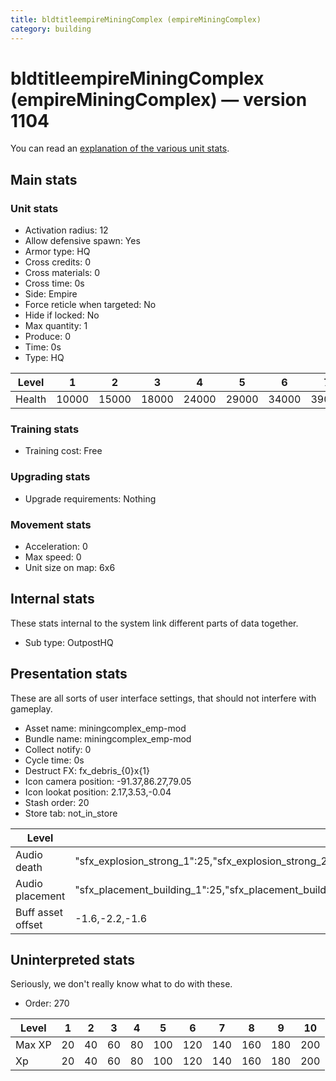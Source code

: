 ```yaml
---
title: bldtitleempireMiningComplex (empireMiningComplex)
category: building
---
```


# bldtitleempireMiningComplex (empireMiningComplex) — version 1104

You can read an [explanation  of the various unit stats](unitexplained.md).

## Main stats

### Unit stats

  * Activation radius: 12
  * Allow defensive spawn: Yes
  * Armor type: HQ
  * Cross credits: 0
  * Cross materials: 0
  * Cross time: 0s
  * Side: Empire
  * Force reticle when targeted: No
  * Hide if locked: No
  * Max quantity: 1
  * Produce: 0
  * Time: 0s
  * Type: HQ

|Level |1    |2    |3    |4    |5    |6    |7    |8    |9    |10   |
|------|-----|-----|-----|-----|-----|-----|-----|-----|-----|-----|
|Health|10000|15000|18000|24000|29000|34000|39000|44000|49000|54000|


### Training stats

  * Training cost: Free

### Upgrading stats

  * Upgrade requirements: Nothing

### Movement stats

  * Acceleration: 0
  * Max speed: 0
  * Unit size on map: 6x6

## Internal stats

These stats internal to the system link different parts of data together.

  * Sub type: OutpostHQ

## Presentation stats

These are all sorts of user interface settings, that should not interfere with gameplay.

  * Asset name: miningcomplex_emp-mod
  * Bundle name: miningcomplex_emp-mod
  * Collect notify: 0
  * Cycle time: 0s
  * Destruct FX: fx_debris_{0}x{1}
  * Icon camera position: -91.37,86.27,79.05
  * Icon lookat position: 2.17,3.53,-0.04
  * Stash order: 20
  * Store tab: not_in_store

|Level            |1                                                                                                                      |2                                                                                                                      |3                                                                                                                      |4                                                                                                                      |5                                                                                                                      |6                                                                                                                      |7                                                                                                                      |8                                                                                                                      |9                                                                                                                      |10                                                                                                                     |
|-----------------|-----------------------------------------------------------------------------------------------------------------------|-----------------------------------------------------------------------------------------------------------------------|-----------------------------------------------------------------------------------------------------------------------|-----------------------------------------------------------------------------------------------------------------------|-----------------------------------------------------------------------------------------------------------------------|-----------------------------------------------------------------------------------------------------------------------|-----------------------------------------------------------------------------------------------------------------------|-----------------------------------------------------------------------------------------------------------------------|-----------------------------------------------------------------------------------------------------------------------|-----------------------------------------------------------------------------------------------------------------------|
|Audio death      |"sfx_explosion_strong_1":25,"sfx_explosion_strong_2":25,"sfx_explosion_strong_3":25,"sfx_explosion_strong_4":85        |"sfx_explosion_strong_1":25,"sfx_explosion_strong_2":25,"sfx_explosion_strong_3":25,"sfx_explosion_strong_4":86        |"sfx_explosion_strong_1":25,"sfx_explosion_strong_2":25,"sfx_explosion_strong_3":25,"sfx_explosion_strong_4":87        |"sfx_explosion_strong_1":25,"sfx_explosion_strong_2":25,"sfx_explosion_strong_3":25,"sfx_explosion_strong_4":88        |"sfx_explosion_strong_1":25,"sfx_explosion_strong_2":25,"sfx_explosion_strong_3":25,"sfx_explosion_strong_4":89        |"sfx_explosion_strong_1":25,"sfx_explosion_strong_2":25,"sfx_explosion_strong_3":25,"sfx_explosion_strong_4":90        |"sfx_explosion_strong_1":25,"sfx_explosion_strong_2":25,"sfx_explosion_strong_3":25,"sfx_explosion_strong_4":91        |"sfx_explosion_strong_1":25,"sfx_explosion_strong_2":25,"sfx_explosion_strong_3":25,"sfx_explosion_strong_4":92        |"sfx_explosion_strong_1":25,"sfx_explosion_strong_2":25,"sfx_explosion_strong_3":25,"sfx_explosion_strong_4":93        |"sfx_explosion_strong_1":25,"sfx_explosion_strong_2":25,"sfx_explosion_strong_3":25,"sfx_explosion_strong_4":94        |
|Audio placement  |"sfx_placement_building_1":25,"sfx_placement_building_2":25,"sfx_placement_building_3":25,"sfx_placement_building_4":85|"sfx_placement_building_1":25,"sfx_placement_building_2":25,"sfx_placement_building_3":25,"sfx_placement_building_4":86|"sfx_placement_building_1":25,"sfx_placement_building_2":25,"sfx_placement_building_3":25,"sfx_placement_building_4":87|"sfx_placement_building_1":25,"sfx_placement_building_2":25,"sfx_placement_building_3":25,"sfx_placement_building_4":88|"sfx_placement_building_1":25,"sfx_placement_building_2":25,"sfx_placement_building_3":25,"sfx_placement_building_4":89|"sfx_placement_building_1":25,"sfx_placement_building_2":25,"sfx_placement_building_3":25,"sfx_placement_building_4":90|"sfx_placement_building_1":25,"sfx_placement_building_2":25,"sfx_placement_building_3":25,"sfx_placement_building_4":91|"sfx_placement_building_1":25,"sfx_placement_building_2":25,"sfx_placement_building_3":25,"sfx_placement_building_4":92|"sfx_placement_building_1":25,"sfx_placement_building_2":25,"sfx_placement_building_3":25,"sfx_placement_building_4":93|"sfx_placement_building_1":25,"sfx_placement_building_2":25,"sfx_placement_building_3":25,"sfx_placement_building_4":94|
|Buff asset offset|-1.6,-2.2,-1.6                                                                                                         |-1.6,-2.2,-1.6                                                                                                         |-1.6,-2.2,-1.6                                                                                                         |-1.6,-2.2,-1.6                                                                                                         |-1.6,-2.4,-1.6                                                                                                         |-1.6,-2.4,-1.6                                                                                                         |-2,-1.6,-2.8                                                                                                           |-2,-1.6,-2.8                                                                                                           |-2,-1.6,-2.8                                                                                                           |-2,-1.6,-2.8                                                                                                           |


## Uninterpreted stats

Seriously, we don't really know what to do with these.

  * Order: 270

|Level |1 |2 |3 |4 |5  |6  |7  |8  |9  |10 |
|------|--|--|--|--|---|---|---|---|---|---|
|Max XP|20|40|60|80|100|120|140|160|180|200|
|Xp    |20|40|60|80|100|120|140|160|180|200|


